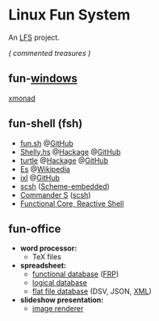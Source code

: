 # Linux Fun System
An [LFS](http://www.linuxfromscratch.org/) project.

*( commented treasures* <!--
[//]: # (https://en.wikipedia.org/wiki/NixOS)
[//]: # (https://en.wikipedia.org/wiki/House_%28operating_system%29)
[//]: #
[//]: # (http://stackoverflow.com/a/20885980)
[//]: # (fun-os can wait...)
[//]: # (# [FunOS](http://gomerpedia.org/wiki/FUNOS))
[//]: # (An [LFS](http://www.linuxfromscratch.org/) project; not to be confused with [SigmatismOS](http://funarg.nfshost.com/r2/code/funos/funos.html) (Actually, that looks so epic! Changing to Linux Fun System; but once we have a Fun development environment/platform AKA DEPendency, we can look into FunOS and contact whoever that is.).)
-->*)*

## fun-[windows](http://uncyclopedia.wikia.com/wiki/Windows_BC)
[xmonad](https://en.wikipedia.org/wiki/Xmonad)

## fun-shell (fsh)
* [fun.sh](http://quasimal.com/posts/2012-05-21-funsh.html) @[GitHub](https://github.com/mikeplus64/fun.sh)
* [Shelly.hs](http://www.yesodweb.com/blog/2012/03/shelly-for-shell-scripts) @[Hackage](http://hackage.haskell.org/package/shelly) @[GitHub](https://github.com/yesodweb/Shelly.hs#readme)
* [turtle](http://www.haskellforall.com/2015/01/use-haskell-for-shell-scripting.html) @[Hackage](http://hackage.haskell.org/package/turtle) @[GitHub](https://github.com/Gabriel439/Haskell-Turtle-Library)
* [Es](https://stuff.mit.edu/afs/sipb/user/yandros/doc/es-usenix-winter93.html) @[Wikipedia](https://en.wikipedia.org/wiki/Rc#es)
* [ixl](http://jneen.net/posts/2013-12-30-ixl-a-functional-language-with-the-heart-of-a-shell) @[GitHub](https://github.com/jneen/ixl-prototype)
* [scsh](http://www.alphanet.ch/~schinz/scsh-faq/scsh-faq_4.html#SEC33) ([Scheme-embedded](https://scsh.net/))
* [Commander S](http://www.deinprogramm.de/scheme-2005/05-knauel/05-knauel.pdf) ([scsh](https://scsh.net/resources/commander-s.html))
* [Functional Core, Reactive Shell](http://www.mokacoding.com/blog/functional-core-reactive-shell/)

## fun-office
* **word processor:**
    * TeX files
* **spreadsheet:**
    * [functional database](http://lambda-the-ultimate.org/node/953) ([FRP](http://stackoverflow.com/a/10496455/6815427))
    * [logical database](https://en.wikipedia.org/wiki/Deductive_database)
    * [flat file database](https://en.wikipedia.org/wiki/Flat_file_database) (DSV, JSON, [XML](http://hackage.haskell.org/package/HaXml))
* **slideshow presentation:**
    * [image renderer](https://en.wikipedia.org/wiki/Image_viewer)
